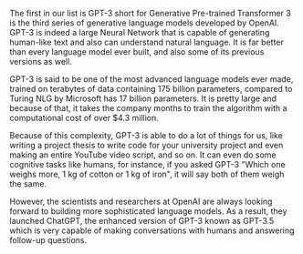 The first in our list is GPT-3 short for Generative Pre-trained Transformer 3 is the third series of generative language models developed by OpenAI. GPT-3 is indeed a large Neural Network that is capable of generating human-like text and also can understand natural language. It is far better than every language model ever built, and also some of its previous versions as well.

GPT-3 is said to be one of the most advanced language models ever made, trained on terabytes of data containing 175 billion parameters, compared to Turing NLG by Microsoft has 17 billion parameters. It is pretty large and because of that, it takes the company months to train the algorithm with a computational cost of over $4.3 million.

Because of this complexity, GPT-3 is able to do a lot of things for us, like writing a project thesis to write code for your university project and even making an entire YouTube video script, and so on. It can even do some cognitive tasks like humans, for instance, if you asked GPT-3 "Which one weighs more, 1 kg of cotton or 1 kg of iron", it will say both of them weigh the same. 

However, the scientists and researchers at OpenAI are always looking forward to building more sophisticated language models. As a result, they launched ChatGPT, the enhanced version of GPT-3 known as GPT-3.5 which is very capable of making conversations with humans and answering follow-up questions.